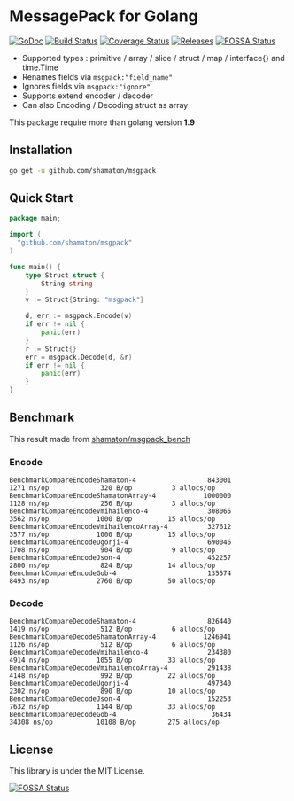 # MessagePack for Golang

[![GoDoc](https://godoc.org/github.com/shamaton/msgpack?status.svg)](https://godoc.org/github.com/shamaton/msgpack)
[![Build Status](https://travis-ci.org/shamaton/msgpack.svg?branch=master)](https://travis-ci.org/shamaton/msgpack)
[![Coverage Status](https://coveralls.io/repos/github/shamaton/msgpack/badge.svg)](https://coveralls.io/github/shamaton/msgpack)
[![Releases](https://img.shields.io/github/release/shamaton/msgpack.svg)](https://github.com/shamaton/msgpack/releases)
[![FOSSA Status](https://app.fossa.com/api/projects/git%2Bgithub.com%2Fshamaton%2Fmsgpack.svg?type=shield)](https://app.fossa.com/projects/git%2Bgithub.com%2Fshamaton%2Fmsgpack?ref=badge_shield)

* Supported types : primitive / array / slice / struct / map / interface{} and time.Time
* Renames fields via `msgpack:"field_name"`
* Ignores fields via `msgpack:"ignore"`
* Supports extend encoder / decoder
* Can also Encoding / Decoding struct as array

This package require more than golang version **1.9**

## Installation
```sh
go get -u github.com/shamaton/msgpack
```

## Quick Start
```go
package main;

import (
  "github.com/shamaton/msgpack"
)

func main() {
	type Struct struct {
		String string
	}
	v := Struct{String: "msgpack"}

	d, err := msgpack.Encode(v)
	if err != nil {
		panic(err)
	}
	r := Struct{}
	err = msgpack.Decode(d, &r)
	if err != nil {
		panic(err)
	}
}
```

## Benchmark
This result made from [shamaton/msgpack_bench](https://github.com/shamaton/msgpack_bench)
### Encode
```
BenchmarkCompareEncodeShamaton-4                  843001              1271 ns/op             320 B/op          3 allocs/op
BenchmarkCompareEncodeShamatonArray-4            1000000              1128 ns/op             256 B/op          3 allocs/op
BenchmarkCompareEncodeVmihailenco-4               308065              3562 ns/op            1000 B/op         15 allocs/op
BenchmarkCompareEncodeVmihailencoArray-4          327612              3577 ns/op            1000 B/op         15 allocs/op
BenchmarkCompareEncodeUgorji-4                    690046              1708 ns/op             904 B/op          9 allocs/op
BenchmarkCompareEncodeJson-4                      452257              2800 ns/op             824 B/op         14 allocs/op
BenchmarkCompareEncodeGob-4                       135574              8493 ns/op            2760 B/op         50 allocs/op
```

### Decode
```
BenchmarkCompareDecodeShamaton-4                  826440              1419 ns/op             512 B/op          6 allocs/op
BenchmarkCompareDecodeShamatonArray-4            1246941              1126 ns/op             512 B/op          6 allocs/op
BenchmarkCompareDecodeVmihailenco-4               234380              4914 ns/op            1055 B/op         33 allocs/op
BenchmarkCompareDecodeVmihailencoArray-4          291438              4148 ns/op             992 B/op         22 allocs/op
BenchmarkCompareDecodeUgorji-4                    497340              2302 ns/op             890 B/op         10 allocs/op
BenchmarkCompareDecodeJson-4                      152253              7632 ns/op            1144 B/op         33 allocs/op
BenchmarkCompareDecodeGob-4                        36434             34308 ns/op           10108 B/op        275 allocs/op
```


## License

This library is under the MIT License.


[![FOSSA Status](https://app.fossa.com/api/projects/git%2Bgithub.com%2Fshamaton%2Fmsgpack.svg?type=large)](https://app.fossa.com/projects/git%2Bgithub.com%2Fshamaton%2Fmsgpack?ref=badge_large)